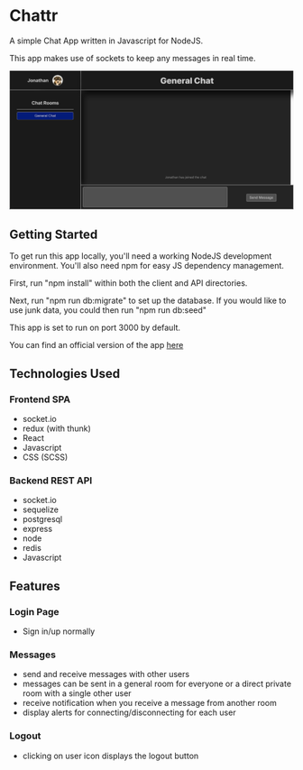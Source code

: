 # Chattr

A simple Chat App written in Javascript for NodeJS.

This app makes use of sockets to keep any messages in real time.

![Chat Page](./main_page.png)

## Getting Started

To get run this app locally, you'll need a working NodeJS development environment. You'll also need npm for easy JS dependency management.

First, run "npm install" within both the client and API directories.

Next, run "npm run db:migrate" to set up the database. If you would like to use junk data, you could then run "npm run db:seed"

This app is set to run on port 3000 by default.

You can find an official version of the app [here](https://quora-clone-jg.herokuapp.com/)

## Technologies Used

### Frontend SPA

- socket.io
- redux (with thunk)
- React
- Javascript
- CSS (SCSS)

### Backend REST API

- socket.io
- sequelize
- postgresql
- express
- node
- redis
- Javascript

## Features

### Login Page

- Sign in/up normally

### Messages

- send and receive messages with other users
- messages can be sent in a general room for everyone or a direct private room with a single other user
- receive notification when you receive a message from another room
- display alerts for connecting/disconnecting for each user

### Logout

- clicking on user icon displays the logout button

